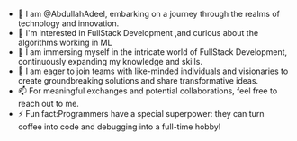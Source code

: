 - 👋 I am @AbdullahAdeel, embarking on a journey through the realms of technology and innovation.
- 👀 I'm interested in  FullStack Development ,and curious about the algorithms working in ML
- 🌱 I am immersing myself in the intricate world of FullStack Development, continuously expanding my knowledge and skills.
- 💞️ I am eager to join teams with like-minded individuals and visionaries to create groundbreaking solutions and share transformative ideas.
- 📫 For meaningful exchanges and potential collaborations, feel free to reach out to me.
- ⚡ Fun fact:Programmers have a special superpower: they can turn coffee into code and debugging into a full-time hobby! 

<!---
SOms3Piol/SOms3Piol is a ✨ special ✨ repository because its `README.md` (this file) appears on your GitHub profile.
You can click the Preview link to take a look at your changes.
--->
